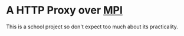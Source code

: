 # A HTTP Proxy over [MPI]

This is a school project so don't expect too much about its practicality.

[MPI]: https://en.wikipedia.org/wiki/Message_Passing_Interface
